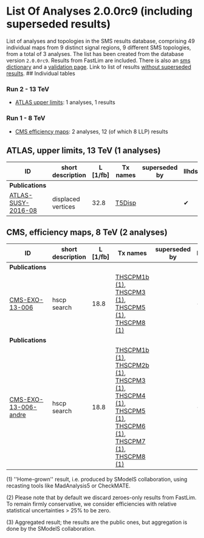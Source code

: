 

# List Of Analyses 2.0.0rc9 (including superseded results)
List of analyses and topologies in the SMS results database,
comprising 49 individual maps from 9 distinct signal regions, 9 different SMS topologies, from a total of 3 analyses.
The list has been created from the database version `2.0.0rc9`.
Results from FastLim are included. There is also an  [sms dictionary](SmsDictionary200rc9) and a [validation page](Validation200rc9).
Link to list of results [without superseded results](ListOfAnalyses200rc9).
    ## Individual tables
### Run 2 - 13 TeV
 * [ATLAS upper limits](#ATLASupperlimits13): 1  analyses, 1  results
### Run 1 - 8 TeV
 * [CMS efficiency maps](#CMSefficiencymaps8): 2  analyses, 12 (of which 8 LLP) results

<a name="ATLASupperlimits13"></a>
## ATLAS, upper limits, 13 TeV (1 analyses)

| **ID** | **short description** | **L [1/fb]** | **Tx names** | **superseded by** | **llhds** |
|--------|-----------------------|--------------|--------------|-------------------|-----------|
| **Publications** | | | | | |
| [ATLAS-SUSY-2016-08](https://atlas.web.cern.ch/Atlas/GROUPS/PHYSICS/PAPERS/SUSY-2016-08/)<a name="ATLAS-SUSY-2016-08"></a> | displaced vertices | 32.8 | [T5Disp](SmsDictionary200rc9#T5Disp) | |&#10004; |

<a name="CMSefficiencymaps8"></a>
## CMS, efficiency maps, 8 TeV (2 analyses)

| **ID** | **short description** | **L [1/fb]** | **Tx names** | **superseded by** | **llhds** |
|--------|-----------------------|--------------|--------------|-------------------|-----------|
| **Publications** | | | | | |
| [CMS-EXO-13-006](http://cms-results.web.cern.ch/cms-results/public-results/publications/EXO-13-006/index.html)<a name="CMS-EXO-13-006"></a> | hscp search | 18.8 | [THSCPM1b](SmsDictionary200rc9#THSCPM1b) [(1)](#A1), [THSCPM3](SmsDictionary200rc9#THSCPM3) [(1)](#A1), [THSCPM5](SmsDictionary200rc9#THSCPM5) [(1)](#A1), [THSCPM8](SmsDictionary200rc9#THSCPM8) [(1)](#A1) | |&#10004; |
| **Publications** | | | | | |
| [CMS-EXO-13-006-andre](http://cms-results.web.cern.ch/cms-results/public-results/publications/EXO-13-006/index.html)<a name="CMS-EXO-13-006-andre"></a> | hscp search | 18.8 | [THSCPM1b](SmsDictionary200rc9#THSCPM1b) [(1)](#A1), [THSCPM2b](SmsDictionary200rc9#THSCPM2b) [(1)](#A1), [THSCPM3](SmsDictionary200rc9#THSCPM3) [(1)](#A1), [THSCPM4](SmsDictionary200rc9#THSCPM4) [(1)](#A1), [THSCPM5](SmsDictionary200rc9#THSCPM5) [(1)](#A1), [THSCPM6](SmsDictionary200rc9#THSCPM6) [(1)](#A1), [THSCPM7](SmsDictionary200rc9#THSCPM7) [(1)](#A1), [THSCPM8](SmsDictionary200rc9#THSCPM8) [(1)](#A1) | |&#10004; |


<a name='A1'>(1)</a> ''Home-grown'' result, i.e. produced by SModelS collaboration, using recasting tools like MadAnalysis5 or CheckMATE.

<a name='A2'>(2)</a> Please note that by default we discard zeroes-only results from FastLim. To remain firmly conservative, we consider efficiencies with relative statistical uncertainties > 25% to be zero.

<a name='A3'>(3)</a> Aggregated result; the results are the public ones, but aggregation is done by the SModelS collaboration.
